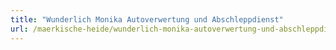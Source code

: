 ```yaml
---
title: "Wunderlich Monika Autoverwertung und Abschleppdienst"
url: /maerkische-heide/wunderlich-monika-autoverwertung-und-abschleppdienst/
---
```

